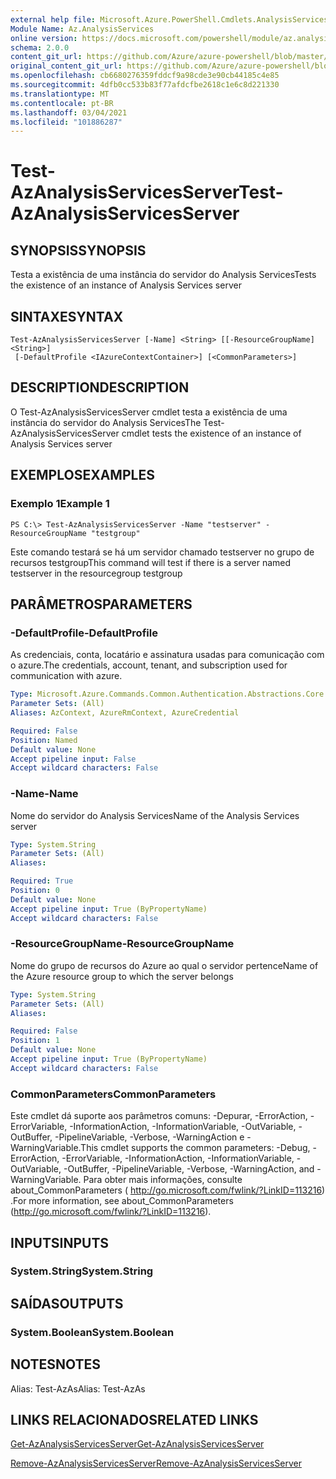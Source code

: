 ```yaml
---
external help file: Microsoft.Azure.PowerShell.Cmdlets.AnalysisServices.dll-Help.xml
Module Name: Az.AnalysisServices
online version: https://docs.microsoft.com/powershell/module/az.analysisservices/test-azanalysisservicesserver
schema: 2.0.0
content_git_url: https://github.com/Azure/azure-powershell/blob/master/src/AnalysisServices/AnalysisServices/help/Test-AzAnalysisServicesServer.md
original_content_git_url: https://github.com/Azure/azure-powershell/blob/master/src/AnalysisServices/AnalysisServices/help/Test-AzAnalysisServicesServer.md
ms.openlocfilehash: cb6680276359fddcf9a98cde3e90cb44185c4e85
ms.sourcegitcommit: 4dfb0cc533b83f77afdcfbe2618c1e6c8d221330
ms.translationtype: MT
ms.contentlocale: pt-BR
ms.lasthandoff: 03/04/2021
ms.locfileid: "101886287"
---
```

# <span data-ttu-id="a954c-101">Test-AzAnalysisServicesServer</span><span class="sxs-lookup"><span data-stu-id="a954c-101">Test-AzAnalysisServicesServer</span></span>

## <span data-ttu-id="a954c-102">SYNOPSIS</span><span class="sxs-lookup"><span data-stu-id="a954c-102">SYNOPSIS</span></span>
<span data-ttu-id="a954c-103">Testa a existência de uma instância do servidor do Analysis Services</span><span class="sxs-lookup"><span data-stu-id="a954c-103">Tests the existence of an instance of Analysis Services server</span></span>

## <span data-ttu-id="a954c-104">SINTAXE</span><span class="sxs-lookup"><span data-stu-id="a954c-104">SYNTAX</span></span>

```
Test-AzAnalysisServicesServer [-Name] <String> [[-ResourceGroupName] <String>]
 [-DefaultProfile <IAzureContextContainer>] [<CommonParameters>]
```

## <span data-ttu-id="a954c-105">DESCRIPTION</span><span class="sxs-lookup"><span data-stu-id="a954c-105">DESCRIPTION</span></span>
<span data-ttu-id="a954c-106">O Test-AzAnalysisServicesServer cmdlet testa a existência de uma instância do servidor do Analysis Services</span><span class="sxs-lookup"><span data-stu-id="a954c-106">The Test-AzAnalysisServicesServer cmdlet tests the existence of an instance of Analysis Services server</span></span>

## <span data-ttu-id="a954c-107">EXEMPLOS</span><span class="sxs-lookup"><span data-stu-id="a954c-107">EXAMPLES</span></span>

### <span data-ttu-id="a954c-108">Exemplo 1</span><span class="sxs-lookup"><span data-stu-id="a954c-108">Example 1</span></span>
```
PS C:\> Test-AzAnalysisServicesServer -Name "testserver" -ResourceGroupName "testgroup"
```

<span data-ttu-id="a954c-109">Este comando testará se há um servidor chamado testserver no grupo de recursos testgroup</span><span class="sxs-lookup"><span data-stu-id="a954c-109">This command will test if there is a server named testserver in the resourcegroup testgroup</span></span>

## <span data-ttu-id="a954c-110">PARÂMETROS</span><span class="sxs-lookup"><span data-stu-id="a954c-110">PARAMETERS</span></span>

### <span data-ttu-id="a954c-111">-DefaultProfile</span><span class="sxs-lookup"><span data-stu-id="a954c-111">-DefaultProfile</span></span>
<span data-ttu-id="a954c-112">As credenciais, conta, locatário e assinatura usadas para comunicação com o azure.</span><span class="sxs-lookup"><span data-stu-id="a954c-112">The credentials, account, tenant, and subscription used for communication with azure.</span></span>

```yaml
Type: Microsoft.Azure.Commands.Common.Authentication.Abstractions.Core.IAzureContextContainer
Parameter Sets: (All)
Aliases: AzContext, AzureRmContext, AzureCredential

Required: False
Position: Named
Default value: None
Accept pipeline input: False
Accept wildcard characters: False
```

### <span data-ttu-id="a954c-113">-Name</span><span class="sxs-lookup"><span data-stu-id="a954c-113">-Name</span></span>
<span data-ttu-id="a954c-114">Nome do servidor do Analysis Services</span><span class="sxs-lookup"><span data-stu-id="a954c-114">Name of the Analysis Services server</span></span>

```yaml
Type: System.String
Parameter Sets: (All)
Aliases:

Required: True
Position: 0
Default value: None
Accept pipeline input: True (ByPropertyName)
Accept wildcard characters: False
```

### <span data-ttu-id="a954c-115">-ResourceGroupName</span><span class="sxs-lookup"><span data-stu-id="a954c-115">-ResourceGroupName</span></span>
<span data-ttu-id="a954c-116">Nome do grupo de recursos do Azure ao qual o servidor pertence</span><span class="sxs-lookup"><span data-stu-id="a954c-116">Name of the Azure resource group to which the server belongs</span></span>

```yaml
Type: System.String
Parameter Sets: (All)
Aliases:

Required: False
Position: 1
Default value: None
Accept pipeline input: True (ByPropertyName)
Accept wildcard characters: False
```

### <span data-ttu-id="a954c-117">CommonParameters</span><span class="sxs-lookup"><span data-stu-id="a954c-117">CommonParameters</span></span>
<span data-ttu-id="a954c-118">Este cmdlet dá suporte aos parâmetros comuns: -Depurar, -ErrorAction, -ErrorVariable, -InformationAction, -InformationVariable, -OutVariable, -OutBuffer, -PipelineVariable, -Verbose, -WarningAction e -WarningVariable.</span><span class="sxs-lookup"><span data-stu-id="a954c-118">This cmdlet supports the common parameters: -Debug, -ErrorAction, -ErrorVariable, -InformationAction, -InformationVariable, -OutVariable, -OutBuffer, -PipelineVariable, -Verbose, -WarningAction, and -WarningVariable.</span></span> <span data-ttu-id="a954c-119">Para obter mais informações, consulte about_CommonParameters ( http://go.microsoft.com/fwlink/?LinkID=113216) .</span><span class="sxs-lookup"><span data-stu-id="a954c-119">For more information, see about_CommonParameters (http://go.microsoft.com/fwlink/?LinkID=113216).</span></span>

## <span data-ttu-id="a954c-120">INPUTS</span><span class="sxs-lookup"><span data-stu-id="a954c-120">INPUTS</span></span>

### <span data-ttu-id="a954c-121">System.String</span><span class="sxs-lookup"><span data-stu-id="a954c-121">System.String</span></span>

## <span data-ttu-id="a954c-122">SAÍDAS</span><span class="sxs-lookup"><span data-stu-id="a954c-122">OUTPUTS</span></span>

### <span data-ttu-id="a954c-123">System.Boolean</span><span class="sxs-lookup"><span data-stu-id="a954c-123">System.Boolean</span></span>

## <span data-ttu-id="a954c-124">NOTES</span><span class="sxs-lookup"><span data-stu-id="a954c-124">NOTES</span></span>
<span data-ttu-id="a954c-125">Alias: Test-AzAs</span><span class="sxs-lookup"><span data-stu-id="a954c-125">Alias: Test-AzAs</span></span>

## <span data-ttu-id="a954c-126">LINKS RELACIONADOS</span><span class="sxs-lookup"><span data-stu-id="a954c-126">RELATED LINKS</span></span>

[<span data-ttu-id="a954c-127">Get-AzAnalysisServicesServer</span><span class="sxs-lookup"><span data-stu-id="a954c-127">Get-AzAnalysisServicesServer</span></span>](./Get-AzAnalysisServicesServer.md)

[<span data-ttu-id="a954c-128">Remove-AzAnalysisServicesServer</span><span class="sxs-lookup"><span data-stu-id="a954c-128">Remove-AzAnalysisServicesServer</span></span>](./Remove-AzAnalysisServicesServer.md)
